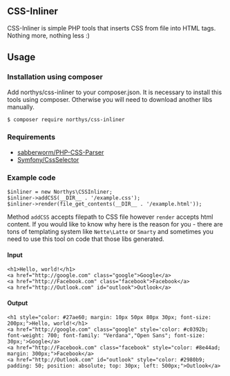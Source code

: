 CSS-Inliner
-------

CSS-Inliner is simple PHP tools that inserts CSS from file into HTML tags. Nothing more, nothing less :)

## Usage

### Installation using composer

Add northys/css-inliner to your composer.json. It is necessary to install this tools using composer. Otherwise you will need to download another libs manually.

```sh
$ composer require northys/css-inliner
```

### Requirements

 - [sabberworm/PHP-CSS-Parser](https://github.com/sabberworm/PHP-CSS-Parser)
 - [Symfony/CssSelector](https://github.com/symfony/CssSelector)

### Example code

	$inliner = new Northys\CSSInliner;
	$inliner->addCSS(__DIR__ . '/example.css');
	$inliner->render(file_get_contents(__DIR__ . '/example.html'));
	
Method `addCSS` accepts filepath to CSS file however `render` accepts html content. If you would like to know why here is the reason for you - there are tons of templating system like `Nette\Latte` or `Smarty` and sometimes you need to use this tool on code that those libs generated.

#### Input

	<h1>Hello, world!</h1>
	<a href="http://google.com" class="google">Google</a>
	<a href="http://Facebook.com" class="facebook">Facebook</a>
	<a href="http://Outlook.com" id="outlook">Outlook</a>

#### Output

	<h1 style="color: #27ae60; margin: 10px 50px 80px 30px; font-size: 200px;">Hello, world!</h1>
	<a href="http://google.com" class="google" style='color: #c0392b; font-weight: 700; font-family: "Verdana","Open Sans"; font-size: 30px;'>Google</a>
	<a href="http://Facebook.com" class="facebook" style="color: #8e44ad; margin: 300px;">Facebook</a>
	<a href="http://Outlook.com" id="outlook" style="color: #2980b9; padding: 50; position: absolute; top: 30px; left: 500px;">Outlook</a>
